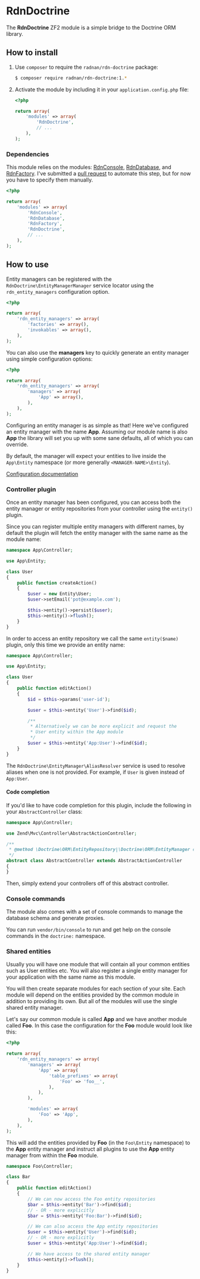 RdnDoctrine
===========

The **RdnDoctrine** ZF2 module is a simple bridge to the Doctrine ORM library.

## How to install

1. Use `composer` to require the `radnan/rdn-doctrine` package:

   ~~~bash
   $ composer require radnan/rdn-doctrine:1.*
   ~~~

2. Activate the module by including it in your `application.config.php` file:

   ~~~php
   <?php

   return array(
       'modules' => array(
           'RdnDoctrine',
           // ...
       ),
   );
   ~~~

### Dependencies

This module relies on the modules: [RdnConsole](/radnan/rdn-console), [RdnDatabase](/radnan/rdn-database), and [RdnFactory](/radnan/rdn-factory). I've submitted a [pull request](https://github.com/zendframework/zf2/pull/5651) to automate this step, but for now you have to specify them manually.
~~~php
<?php

return array(
    'modules' => array(
        'RdnConsole',
        'RdnDatabase',
        'RdnFactory',
        'RdnDoctrine',
        // ...
    ),
);
~~~

## How to use

Entity managers can be registered with the `RdnDoctrine\EntityManagerManager` service locator using the `rdn_entity_managers` configuration option.

~~~php
<?php

return array(
	'rdn_entity_managers' => array(
		'factories' => array(),
		'invokables' => array(),
	),
);
~~~

You can also use the **managers** key to quickly generate an entity manager using simple configuration options:

~~~php
<?php

return array(
	'rdn_entity_managers' => array(
		'managers' => array(
			'App' => array(),
		),
	),
);
~~~

Configuring an entity manager is as simple as that! Here we've configured an entity manager with the name **App**. Assuming our module name is also **App** the library will set you up with some sane defaults, all of which you can override.

By default, the manager will expect your entities to live inside the `App\Entity` namespace (or more generally `<MANAGER-NAME>\Entity`).

[Configuration documentation](docs/01-config.md)

### Controller plugin

Once an entity manager has been configured, you can access both the entity manager or entity repositories from your controller using the `entity()` plugin.

Since you can register multiple entity managers with different names, by default the plugin will fetch the entity manager with the same name as the module name:

~~~php
namespace App\Controller;

use App\Entity;

class User
{
	public function createAction()
	{
		$user = new Entity\User;
		$user->setEmail('pot@example.com');

		$this->entity()->persist($user);
		$this->entity()->flush();
	}
}
~~~

In order to access an entity repository we call the same `entity($name)` plugin, only this time we provide an entity name:

~~~php
namespace App\Controller;

use App\Entity;

class User
{
	public function editAction()
	{
		$id = $this->params('user-id');

		$user = $this->entity('User')->find($id);

		/**
		 * Alternatively we can be more explicit and request the
		 * User entity within the App module
		 */
		$user = $this->entity('App:User')->find($id);
	}
}
~~~

The `RdnDoctrine\EntityManager\AliasResolver` service is used to resolve aliases when one is not provided. For example, if `User` is given instead of `App:User`.

#### Code completion

If you'd like to have code completion for this plugin, include the following in your <code>AbstractController</code> class:

~~~php
namespace App\Controller;

use Zend\Mvc\Controller\AbstractActionController;

/**
 * @method \Doctrine\ORM\EntityRepository|\Doctrine\ORM\EntityManager entity(\string $name = null) Get the entity manager or a repository for given entity name.
 */
abstract class AbstractController extends AbstractActionController
{
}

~~~

Then, simply extend your controllers off of this abstract controller.

### Console commands

The module also comes with a set of console commands to manage the database schema and generate proxies.

You can run `vendor/bin/console` to run and get help on the console commands in the `doctrine:` namespace.

### Shared entities

Usually you will have one module that will contain all your common entities such as User entities etc. You will also register a single entity manager for your application with the same name as this module.

You will then create separate modules for each section of your site. Each module will depend on the entities provided by the common module in addition to providing its own. But all of the modules will use the single shared entity manager.

Let's say our common module is called **App** and we have another module called **Foo**. In this case the configuration for the **Foo** module would look like this:

~~~php
<?php

return array(
	'rdn_entity_managers' => array(
		'managers' => array(
			'App' => array(
				'table_prefixes' => array(
					'Foo' => 'foo__',
				),
			),
		),

		'modules' => array(
			'Foo' => 'App',
		),
	),
);
~~~

This will add the entities provided by **Foo** (in the `Foo\Entity` namespace) to the **App** entity manager and instruct all plugins to use the **App** entity manager from within the **Foo** module.

~~~php
namespace Foo\Controller;

class Bar
{
	public function editAction()
	{
		// We can now access the Foo entity repositories
		$bar = $this->entity('Bar')->find($id);
		// - OR - more explicitly
		$bar = $this->entity('Foo:Bar')->find($id);

		// We can also access the App entity repositories
		$user = $this->entity('User')->find($id);
		// - OR - more explicitly
		$user = $this->entity('App:User')->find($id);

		// We have access to the shared entity manager
		$this->entity()->flush();
	}
}
~~~
